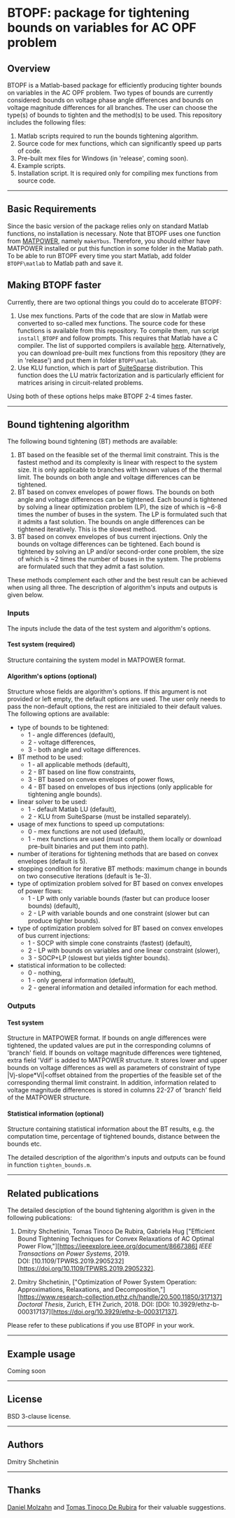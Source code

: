 # BTOPF: package for tightening bounds on variables for AC OPF problem

## Overview 
BTOPF is a Matlab-based package for efficiently producing tighter bounds on variables in the AC OPF problem. Two types of bounds 
are currently considered: bounds on voltage phase angle differences and bounds on voltage magnitude differences for all branches. 
The user can choose the type(s) of bounds to tighten and the method(s) to be used. This repository includes the following files:

1. Matlab scripts required to run the bounds tightening algorithm.
2. Source code for mex functions, which can significantly speed up parts of code.
3. Pre-built mex files for Windows (in 'release', coming soon).
4. Example scripts.
5. Installation script. It is required only for compiling mex functions from source code.

- - - -

## Basic Requirements
Since the basic version of the package relies only on standard Matlab functions, no installation is necessary. Note that BTOPF uses one 
function from [MATPOWER](http://www.pserc.cornell.edu/matpower/), namely `makeYbus`. Therefore, you should either have MATPOWER installed or put this function in some 
folder in the Matlab path. To be able to run BTOPF every time you start Matlab, add folder `BTOPF\matlab` to Matlab path and save it.


## Making BTOPF faster
Currently, there are two optional things you could do to accelerate BTOPF:

1. Use mex functions. Parts of the code that are slow in Matlab were converted to so-called mex functions. The source code for these 
functions is available from this repository. To compile them, run script `install_BTOPF` and follow prompts. This requires that Matlab 
have a C compiler. The list of supported compilers is available [here]( https://ch.mathworks.com/support/compilers.html). Alternatively,
you can download pre-built mex functions from this repository (they are in 'release') and put them in folder `BTOPF\matlab`.
2. Use KLU function, which is part of [SuiteSparse](http://faculty.cse.tamu.edu/davis/suitesparse.html) distribution. This function does 
the LU matrix factorization and is particularly efficient for matrices arising in circuit-related problems.

Using both of these options helps make BTOPF 2-4 times faster.

- - - -

## Bound tightening algorithm
The following bound tightening (BT) methods are available:

1. BT based on the feasible set of the thermal limit constraint. This is the fastest method and its complexity is linear with respect to 
the system size. It is only applicable to branches with known values of the thermal limit. The bounds on both angle and voltage differences 
can be tightened.
2. BT based on convex envelopes of power flows. The bounds on both angle and voltage differences can be tightened. Each bound is tightened by 
solving a linear optimization problem (LP), the size of which is ~6-8 times the number of buses in the system. The LP is formulated such that 
it admits a fast solution. The bounds on angle differences can be tightened iteratively. This is the slowest method.
3. BT based on convex envelopes of bus current injections. Only the bounds on voltage differences can be tightened. Each bound is tightened by 
solving an LP and/or second-order cone problem, the size of which is ~2 times the number of buses in the system. The problems are formulated such that 
they admit a fast solution.

These methods complement each other and the best result can be achieved when using all three. The description of algorithm's inputs and outputs 
is given below.

### Inputs
The inputs include the data of the test system and algorithm's options.

#### Test system (required)
Structure containing the system model in MATPOWER format.

#### Algorithm's options (optional)
Structure whose fields are algorithm's options. If this argument is not provided or left empty, the default options are used. The user only needs 
to pass the non-default options, the rest are initizialed to their default values. The following options are available:

- type of bounds to be tightened:
    - 1 - angle differences (default),
    - 2 - voltage differences,
    - 3 - both angle and voltage differences.
- BT method to be used:
    - 1 - all applicable methods (default),
    - 2 - BT based on line flow constraints,
    - 3 - BT based on convex envelopes of power flows,
    - 4 - BT based on envelopes of bus injections (only applicable for tightening angle bounds).
 - linear solver to be used:
    - 1 - default Matlab LU (default),
    - 2 - KLU from SuiteSparse (must be installed separately).
 - usage of mex functions to speed up computations:
    - 0 - mex functions are not used (default),
    - 1 - mex functions are used (must compile them locally or download pre-built binaries and put them into path).
 - number of iterations for tightening methods that are based on convex envelopes (default is 5).
 - stopping condition for iterative BT methods: maximum change in bounds on two consecutive iterations (default is 1e-3).
 - type of optimization problem solved for BT based on convex envelopes of power flows:
    - 1 - LP with only variable bounds (faster but can produce looser bounds)  (default),
    - 2 - LP with variable bounds and one constraint (slower but can produce tighter bounds).
 - type of optimization problem solved for BT based on convex envelopes of bus current injections:
    - 1 - SOCP with simple cone constraints (fastest) (default),
    - 2 - LP with bounds on variables and one linear constraint (slower),
    - 3 - SOCP+LP (slowest but yields tighter bounds).
 - statistical information to be collected:
    - 0 - nothing,
    - 1 - only general information (default),
    - 2 - general information and detailed information for each method.

### Outputs

#### Test system
Structure in MATPOWER format. If bounds on angle differences were tightened, the updated values are put in the corresponding columns of 'branch' field. 
If bounds on voltage magnitude differences were tightened, extra field 'Vdif' is added to MATPOWER structure. It stores lower and upper bounds on
voltage differences as well as parameters of constraint of type |Vj-slope*Vi|<offset obtained from the properties of the feasible set of the corresponding 
thermal limit constraint. In addition, information related to voltage magnitude differences is stored in columns 22-27 of 'branch' field of the MATPOWER structure. 

#### Statistical information (optional)
Structure containing statistical information about the BT results, e.g. the computation time, percentage of tightened bounds, distance between the bounds etc.

The detailed description of the algorithm's inputs and outputs can be found in function `tighten_bounds.m`.

- - - -

## Related publications
The detailed desciption of the bound tightening algorithm is given in the following publications:
1.  Dmitry Shchetinin, Tomas Tinoco De Rubira, Gabriela Hug
    ["Efficient Bound Tightening Techniques for Convex Relaxations of AC Optimal Power Flow,"][https://ieeexplore.ieee.org/document/8667386] *IEEE
    Transactions on Power Systems*, 2019.  
    DOI: [10.1109/TPWRS.2019.2905232][https://doi.org/10.1109/TPWRS.2019.2905232].

2.  Dmitry Shchetinin, 
    ["Optimization of Power System Operation: Approximations, Relaxations, and Decomposition,"][https://www.research-collection.ethz.ch/handle/20.500.11850/317137] *Doctoral Thesis*, Zurich, ETH Zurich, 2018.
    DOI: [DOI: 10.3929/ethz-b-000317137][https://doi.org/10.3929/ethz-b-000317137].

Please refer to these publications if you use BTOPF in your work.

- - - -

## Example usage
Coming soon

- - - -

## License
BSD 3-clause license.

- - - -

## Authors
Dmitry Shchetinin

- - - -

## Thanks
[Daniel Molzahn](https://molzahn.github.io/) and [Tomas Tinoco De Rubira](https://ttinoco.github.io/) for their valuable suggestions.
